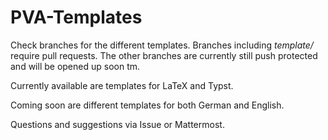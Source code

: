# PVA-Templates

Check branches for the different templates. Branches including *template/* require pull requests. The other branches are currently still push protected and will be opened up soon tm.

Currently available are templates for LaTeX and Typst.

Coming soon are different templates for both German and English.

Questions and suggestions via Issue or Mattermost.

